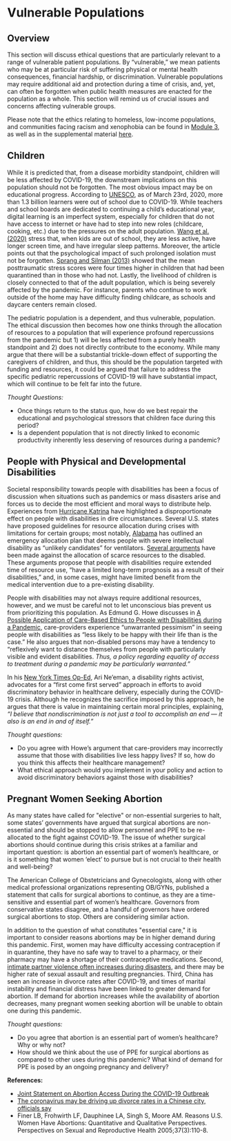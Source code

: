 # Vulnerable Populations

## Overview

This section will discuss ethical questions that are particularly relevant to a range of vulnerable patient populations. By “vulnerable,” we mean patients who may be at particular risk of suffering physical or mental health consequences, financial hardship, or discrimination. Vulnerable populations may require additional aid and protection during a time of crisis, and, yet, can often be forgotten when public health measures are enacted for the population as a whole. This section will remind us of crucial issues and concerns affecting vulnerable groups.

Please note that the ethics relating to homeless, low-income populations, and communities facing racism and xenophobia can be found in [Module 3](../module-3-disparities-policy-socioeconomic-effects/), as well as in the supplemental material [here](https://docs.google.com/document/d/1knR5wday0HM4rb5ic2fV0qRpVIEgn-OGHk8Q8RCHcR0/edit?usp=sharing).

## **Children** 

While it is predicted that, from a disease morbidity standpoint, children will be less affected by COVID-19, the downstream implications on this  population should not be forgotten. The most obvious impact may be on educational progress. According to [UNESCO](https://en.unesco.org/themes/education-emergencies/coronavirus-school-closures), as of March 23rd, 2020, more than 1.3 billion learners were out of school due to COVID-19. While teachers and school boards are dedicated to continuing a child’s educational year, digital learning is an imperfect system, especially for children that do not have access to internet or have had to step into new roles \(childcare, cooking, etc.\) due to the pressures on the adult population. [Wang et al. \(2020\)](https://www.thelancet.com/journals/lancet/article/PIIS0140-6736%2820%2930547-X/fulltext) stress that, when kids are out of school, they are less active, have longer screen time, and have irregular sleep patterns.  Moreover, the article points out that the psychological impact of such prolonged isolation must not be forgotten. [Sprang and Silman \(2013\)](https://www.cambridge.org/core/journals/disaster-medicine-and-public-health-preparedness/article/posttraumatic-stress-disorder-in-parents-and-youth-after-healthrelated-disasters/4F3E4300F74CEEAFA8EE95E490944888) showed that the mean posttraumatic stress scores were four times higher in children that had been quarantined than in those who had not. Lastly, the livelihood of children is closely connected to that of the adult population, which is being severely affected by the pandemic. For instance, parents who continue to work outside of the home may have difficulty finding childcare, as schools and daycare centers remain closed.

The pediatric population is a dependent, and thus vulnerable, population. The ethical discussion then becomes how one thinks through the allocation of resources to a population that will experience profound repercussions from the pandemic but 1\) will be less affected from a purely health standpoint and 2\) does not directly contribute to the economy.  While many argue that there will be a substantial trickle-down effect of supporting the caregivers of children, and thus, this should be the population targeted with funding and resources, it could be argued that failure to address the specific pediatric repercussions of COVID-19 will have substantial impact, which will continue to be felt far into the future. 

_Thought Questions:_

* Once things return to the status quo, how do we best repair the educational and psychological stressors that children face during this period?
* Is a dependent population that is not directly linked to economic productivity inherently less deserving of resources during a pandemic?

## **People with Physical and Developmental Disabilities** 

Societal responsibility towards people with disabilities has been a focus of discussion when situations such as pandemics or mass disasters arise and forces us to decide the most efficient and moral ways to distribute help. Experiences from [Hurricane Katrina](https://ncd.gov/publications/2006/Aug072006) have highlighted a disproportionate effect on people with disabilities in dire circumstances. Several U.S. states have proposed guidelines for resource allocation during crises with limitations for certain groups; most notably, [Alabama](http://www.adph.org/CEP/assets/VENTTRIAGE.pdf) has outlined an emergency allocation plan that deems people with severe intellectual disability as “unlikely candidates” for ventilators. [Several arguments](https://scholarship.law.ufl.edu/cgi/viewcontent.cgi?article=1110&context=flr) have been made against the allocation of scarce resources to the disabled. These arguments propose that people with disabilities require extended time of resource use, “have a limited long-term prognosis as a result of their disabilities,” and, in some cases, might have limited benefit from the medical intervention due to a pre-existing disability.  

People with disabilities may not always require additional resources, however, and we must be careful not to let unconscious bias prevent us from prioritizing this population. As Edmund G. Howe discusses in [A Possible Application of Care-Based Ethics to People with Disabilities during a Pandemic,](http://www.clinicalethics.com.ezp-prod1.hul.harvard.edu/archives/201021401.pdf) care-providers experience “unwarranted pessimism” in seeing people with disabilities as “less likely to be happy with their life than is the case.” He also argues that non-disabled persons may have a tendency to “reflexively want to distance themselves from people with particularly visible and evident disabilities. _Thus, a policy regarding equality of access to treatment during a pandemic may be particularly warranted.”_ 

In his [New York Times Op-Ed](https://www.nytimes.com/2020/03/23/opinion/coronavirus-ventilators-triage-disability.html), Ari Ne’eman, a disability rights activist, advocates for a “first come first served” approach in efforts to avoid discriminatory behavior in healthcare delivery, especially during the COVID-19 crisis. Although he recognizes the sacrifice imposed by this approach, he argues that there is value in maintaining certain moral principles, explaining, _“I believe that nondiscrimination is not just a tool to accomplish an end — it also is an end in and of itself.”_

_Thought questions:_ 

* Do you agree with Howe’s argument that care-providers may incorrectly assume that those with disabilities live less happy lives? If so, how do you think this affects their healthcare management? 
* What ethical approach would you implement in your policy and action to avoid discriminatory behaviors against those with disabilities?

## **Pregnant Women Seeking Abortion**

As many states have called for "elective" or non-essential surgeries to halt, some states’ governments have argued that surgical abortions are non-essential and should be stopped to allow personnel and PPE to be re-allocated to the fight against COVID-19. The issue of whether surgical abortions should continue during this crisis strikes at a familiar and important question: is abortion an essential part of women’s healthcare, or is it something that women ‘elect’ to pursue but is not crucial to their health and well-being?

The American College of Obstetricians and Gynecologists, along with other medical professional organizations representing OB/GYNs, published a statement that calls for surgical abortions to continue, as they are a time-sensitive and essential part of women’s healthcare. Governors from conservative states disagree, and a handful of governors have ordered surgical abortions to stop. Others are considering similar action.

In addition to the question of what constitutes "essential care," it is important to consider reasons abortions may be in higher demand during this pandemic. First, women may have difficulty accessing contraception if in quarantine, they have no safe way to travel to a pharmacy, or their pharmacy may have a shortage of their contraceptive medications. Second, [intimate partner violence often increases during disasters](https://www.unwomen.org/en/news/in-focus/in-focus-gender-equality-in-covid-19-response), and there may be higher rate of sexual assault and resulting pregnancies. Third, China has seen an increase in divorce rates after COVID-19, and times of marital instability and financial distress have been linked to greater demand for abortion. If demand for abortion increases while the availability of abortion decreases, many pregnant women seeking abortion will be unable to obtain one during this pandemic.

_Thought questions:_

* Do you agree that abortion is an essential part of women’s healthcare? Why or why not?
* How should we think about the use of PPE for surgical abortions as compared to other uses during this pandemic? What kind of demand for PPE is posed by an ongoing pregnancy and delivery?

**References:**

* [Joint Statement on Abortion Access During the COVID-19 Outbreak](https://www.acog.org/en/News/News%20Releases/2020/03/Joint%20Statement%20on%20Abortion%20Access%20During%20the%20COVID%2019%20Outbreak)
* [The coronavirus may be driving up divorce rates in a Chinese city, officials say](https://www.businessinsider.com/covid-19-peak-divorce-rate-chinese-cities-2020-3)
* Finer LB, Frohwirth LF, Dauphinee LA, Singh S, Moore AM. Reasons U.S. Women Have Abortions: Quantitative and Qualitative Perspectives. Perspectives on Sexual and Reproductive Health 2005;37\(3\):110-8.

